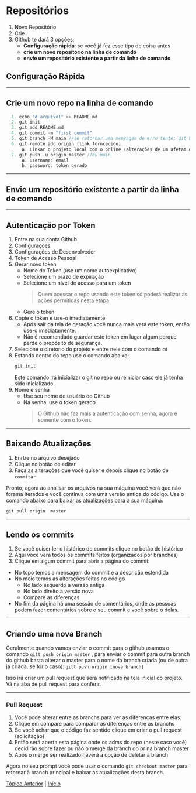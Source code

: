 # Repositórios
1. Novo Repositório
2. Crie
3. Github te dará 3 opções:
    - **Configuração rápida**: se você já fez esse tipo de coisa antes
    - **crie um novo repositório na linha de comando**
    - **envie um repositório existente a partir da linha de comando**

## Configuração Rápida

---
## Crie um novo repo na linha de comando
```c
  1. echo "# arquivo1" >> README.md
  2. git init
  3. git add README.md
  4. git commit -m "first commit"
  5. git branch -M main //se retornar uma mensagem de erro tente: git branch -M master
  6. git remote add origin [link forncecido]
      a. Linkar o projeto local com o online (alterações de um afetam o outro)
  7. git push -u origin master //ou main
      a. username: email
      b. password: token gerado
```

---
## Envie um repositório existente a partir da linha de comando

---
## Autenticação por Token
1. Entre na sua conta Github
2. Configurações
3. Configurações de Desenvolvedor
4. Token de Acesso Pessoal
5. Gerar novo token
      - Nome do Token (use um nome autoexplicativo)
      - Selecione um prazo de expiração
      - Selecione um nível de acesso para um token  
        >Quem acessar o repo usando este token só poderá realizar as ações permitidas nesta etapa  
      - Gere o token
6. Copie o token e use-o imediatamente
      - Após sair da tela de geração você nunca mais verá este token, então use-o imediatamente.
      - Não é recomendado guardar este token em lugar algum porque perde o propósito de segurança.
7. Selecione o diretório do projeto e entre nele com o comando  `cd`
8. Estando dentro do repo use o comando abaixo:
    ```c
    git init
    ```
    Este comando irá inicializar o git no repo ou reiniciar caso ele já tenha sido inicializado. 
9. Nome e senha
      - Use seu nome de usuário do Github
      - Na senha, use o token gerado
        >O Github não faz mais a autenticação com senha, agora é somente com o token.

---
## Baixando Atualizações
1. Enrtre no arquivo desejado
2.  Clique no botão de editar
3.  Faça as alterações que você quiser e depois clique no botão de  `commitar`

Pronto, agora ao analisar os arquivos na sua máquina você verá que não forama lterados e você continua com uma versão antiga do código.
Use o comando abaixo para baixar as atualizações para a sua máquina:
```c
git pull origin  master
```

---
## Lendo os commits
1. Se você quiser ler o histórico de commits clique no botão de histórico
2. Aqui você verá todos os commits feitos (organizados por branches)
3. Clique em algum commit para abrir a página do commit:
  - No topo temos a mensagem do commit e a descrição estendida
  - No meio temos as alterações feitas no código
      - No lado esquerdo a versão antiga
      - No lado direito a versão nova
      - Compare as diferenças
  - No fim da página há uma sessão de comentários, onde as pessoas podem fazer comentários sobre o seu commit e você sobre o delas.

---
## Criando uma nova Branch
Geralmente quando vamos enviar o commit para o github usamos o comando  `gitt push origin master`  , para enviar o commit para outra branch do github basta alterar o master para o nome da branch criada (ou de outra já criada, se for o caso): `gitt push origin [nova branch]`  

Isso irá criar um pull request que será notificado na tela inicial do projeto.  
Vá na aba de pull request para conferir.

---

### Pull Request
1. Você pode alterar entre as branchs para ver as diferenças entre elas:
2. Clique em compare para comparar as diferenças entre as branchs
3. Se você achar que o código faz sentido clique em criar o pull request (solicitação)  
4. Então será aberta esta página onde os adms do repo (neste caso você) decidirão sobre fazer ou não o merge da branch do pr na branch master    
5. Após o merge ser realizado haverá a opção de deletar a branch

Agora no seu prompt você pode usar o comando  `git checkout master`  para retornar à branch principal e baixar as atualizações desta branch.

[Tópico Anterior](Merge.md) | [Início](README.md)
